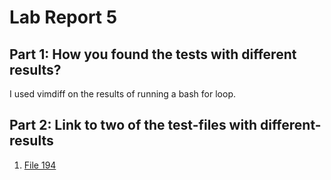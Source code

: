# Lab Report 5

## Part 1: How you found the tests with different results?

I used vimdiff on the results of running a bash for loop.


## Part 2: Link to two of the test-files with different-results
1. [File 194](https://github.com/nidhidhamnani/markdown-parser/edit/main/test-files/194.md)

